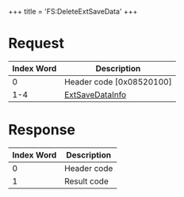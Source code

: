 +++
title = 'FS:DeleteExtSaveData'
+++

# Request

| Index Word | Description                                                       |
|------------|-------------------------------------------------------------------|
| 0          | Header code \[0x08520100\]                                        |
| 1-4        | [ExtSaveDataInfo](Filesystem_services#ExtSaveDataInfo "wikilink") |

# Response

| Index Word | Description |
|------------|-------------|
| 0          | Header code |
| 1          | Result code |